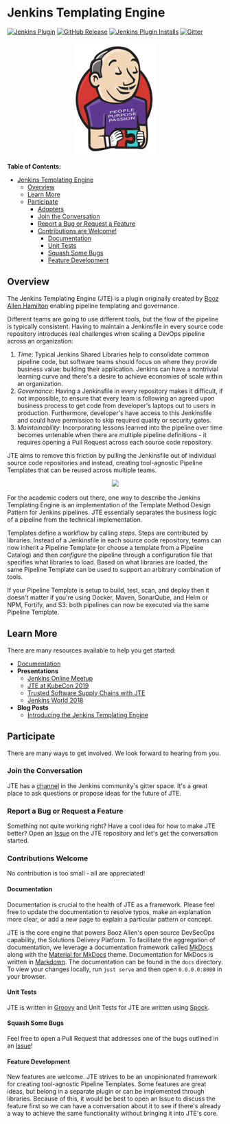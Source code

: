 # Jenkins Templating Engine

[![Jenkins Plugin](https://img.shields.io/jenkins/plugin/v/templating-engine.svg)](https://plugins.jenkins.io/templating-engine)
[![GitHub Release](https://img.shields.io/github/v/release/jenkinsci/templating-engine-plugin.svg?label=release)](https://github.com/jenkinsci/templating-engine-plugin/releases/latest)
[![Jenkins Plugin Installs](https://img.shields.io/jenkins/plugin/i/templating-engine.svg?color=blue)](https://plugins.jenkins.io/templating-engine)
[![Gitter](https://badges.gitter.im/jenkinsci/templating-engine-plugin.svg)](https://gitter.im/jenkinsci/templating-engine-plugin)

<div align="center">
   <img src="docs/jte.png" width="192">
</div>

**Table of Contents:**
- [Jenkins Templating Engine](#jenkins-templating-engine)
  - [Overview](#overview)
  - [Learn More](#learn-more)
  - [Participate](#participate)
    - [Adopters](#adopters)
    - [Join the Conversation](#join-the-conversation)
    - [Report a Bug or Request a Feature](#report-a-bug-or-request-a-feature)
    - [Contributions are Welcome!](#contributions-are-welcome)
      - [Documentation](#documentation)
      - [Unit Tests](#unit-tests)
      - [Squash Some Bugs](#squash-some-bugs)
      - [Feature Development](#feature-development)

## Overview

The Jenkins Templating Engine (JTE) is a plugin originally created by [Booz Allen Hamilton](https://www.boozallen.com/) enabling pipeline templating and governance.  

Different teams are going to use different tools, but the flow of the pipeline is typically consistent. Having to maintain a Jenkinsfile in every source code repository introduces real challenges when scaling a DevOps pipeline across an organization: 

1. *Time*: Typical Jenkins Shared Libraries help to consolidate common pipeline code, but software teams should focus on where they provide business value: building their application. Jenkins can have a nontrivial learning curve and there's a desire to achieve economies of scale within an organization.
2. *Governance*: Having a Jenkinsfile in every repository makes it difficult, if not impossible, to ensure that every team is following an agreed upon business process to get code from developer's laptops out to users in production. Furthermore, developer's have access to this Jenkinsfile and could have permission to skip required quality or security gates.
3. *Maintainability*: Incorporating lessons learned into the pipeline over time becomes untenable when there are multiple pipeline definitions - it requires opening a Pull Request across each source code repository.

JTE aims to remove this friction by pulling the Jenkinsfile out of individual source code repositories and instead, creating tool-agnostic Pipeline Templates that can be reused across multiple teams.

<div align="center">
   <img src="docs/concepts/framework-overview/jte.gif">
</div>

For the academic coders out there, one way to describe the Jenkins Templating Engine is an implementation of the Template Method Design Pattern for Jenkins pipelines. JTE essentially separates the business logic of a pipeline from the technical implementation.

Templates define a workflow by calling *steps*. Steps are contributed by libraries. Instead of a Jenkinsfile in each source code repository, teams can now inherit a Pipeline Template (or choose a template from a Pipeline Catalog) and then *configure* the pipeline through a configuration file that specifies what libraries to load. Based on what libraries are loaded, the same Pipeline Template can be used to support an arbitrary combination of tools.

If your Pipeline Template is setup to build, test, scan, and deploy then it doesn't matter if you're using Docker, Maven, SonarQube, and Helm or NPM, Fortify, and S3: both pipelines can now be executed via the same Pipeline Template.

## Learn More

There are many resources available to help you get started:

- [Documentation](https://jenkinsci.github.io/templating-engine-plugin)
- **Presentations**
  - [Jenkins Online Meetup](https://www.youtube.com/watch?v=pz_kPpb9C1w&feature=youtu.be)
  - [JTE at KubeCon 2019](https://www.youtube.com/watch?v=OClSwxhsspA)
  - [Trusted Software Supply Chains with JTE](https://www.youtube.com/watch?v=TMxUAi3XXOg&list=PLj6h78yzYM2MGKo_LNRA-lhxlNXwiDJDT&index=5&t=0s)
  - [Jenkins World 2018](https://www.youtube.com/watch?v=BM9Vmsh2iMI)
- **Blog Posts**
  - [Introducing the Jenkins Templating Engine](https://jenkins.io/blog/2019/05/09/templating-engine/)


## Participate

There are many ways to get involved. We look forward to hearing from you.

### Join the Conversation

JTE has a [channel](https://gitter.im/jenkinsci/templating-engine-plugin) in the Jenkins community's gitter space. It's a great place to ask questions or propose ideas for the future of JTE.

### Report a Bug or Request a Feature

Something not quite working right? Have a cool idea for how to make JTE better? Open an [Issue](https://github.com/jenkinsci/templating-engine-plugin/issues) on the JTE repository and let's get the conversation started.

### Contributions Welcome

No contribution is too small - all are appreciated!

#### Documentation

Documentation is crucial to the health of JTE as a framework. Please feel free to update the documentation to resolve typos, make an explanation more clear, or add a new page to explain a particular pattern or concept.

JTE is the core engine that powers Booz Allen's open source DevSecOps capability, the Solutions Delivery Platform. To facilitate the aggregation of documentation, we leverage a documentation framework called [MkDocs](https://www.mkdocs.org/) along with the [Material for MkDocs](https://squidfunk.github.io/mkdocs-material/) theme. Documentation for MkDocs is written in [Markdown](https://daringfireball.net/projects/markdown/basics). The documentation can be found in the ``docs`` directory. To view your changes locally, run ``just serve`` and then open ``0.0.0.0:8000`` in your browser.

#### Unit Tests

JTE is written in [Groovy](https://groovy-lang.org/) and Unit Tests for JTE are written using [Spock](http://spockframework.org/spock/docs/1.3/all_in_one.html).

#### Squash Some Bugs

Feel free to open a Pull Request that addresses one of the bugs outlined in an [Issue](https://github.com/jenkinsci/templating-engine-plugin/issues)!

#### Feature Development

New features are welcome. JTE strives to be an unopinionated framework for creating tool-agnostic Pipeline Templates. Some features are great ideas, but belong in a separate plugin or can be implemented through libraries. Because of this, it would be best to open an Issue to discuss the feature first so we can have a conversation about it to see if there's already a way to achieve the same functionality without bringing it into JTE's core.
